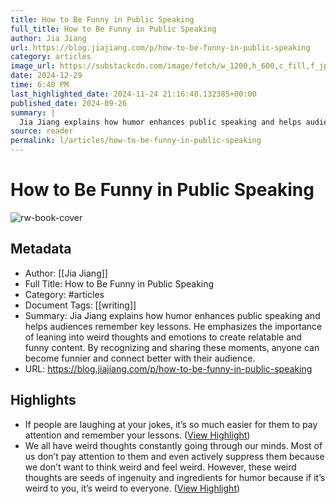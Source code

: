 ```yaml
---
title: How to Be Funny in Public Speaking
full_title: How to Be Funny in Public Speaking
author: Jia Jiang
url: https://blog.jiajiang.com/p/how-to-be-funny-in-public-speaking
category: articles
image_url: https://substackcdn.com/image/fetch/w_1200,h_600,c_fill,f_jpg,q_auto:good,fl_progressive:steep,g_auto/https%3A%2F%2Fsubstack-post-media.s3.amazonaws.com%2Fpublic%2Fimages%2F459545a2-aa0d-4b03-82fe-325c3179d63a_1920x1080.png
date: 2024-12-29
time: 6:40 PM
last_highlighted_date: 2024-11-24 21:16:48.132385+00:00
published_date: 2024-09-26
summary: |
  Jia Jiang explains how humor enhances public speaking and helps audiences remember key lessons. He emphasizes the importance of leaning into weird thoughts and emotions to create relatable and funny content. By recognizing and sharing these moments, anyone can become funnier and connect better with their audience.
source: reader
permalink: l/articles/how-to-be-funny-in-public-speaking
---
```

# How to Be Funny in Public Speaking

![rw-book-cover](https://substackcdn.com/image/fetch/w_1200,h_600,c_fill,f_jpg,q_auto:good,fl_progressive:steep,g_auto/https%3A%2F%2Fsubstack-post-media.s3.amazonaws.com%2Fpublic%2Fimages%2F459545a2-aa0d-4b03-82fe-325c3179d63a_1920x1080.png)

## Metadata
- Author: [[Jia Jiang]]
- Full Title: How to Be Funny in Public Speaking
- Category: #articles
- Document Tags: [[writing]] 
- Summary: Jia Jiang explains how humor enhances public speaking and helps audiences remember key lessons. He emphasizes the importance of leaning into weird thoughts and emotions to create relatable and funny content. By recognizing and sharing these moments, anyone can become funnier and connect better with their audience.
- URL: https://blog.jiajiang.com/p/how-to-be-funny-in-public-speaking

## Highlights
- If people are laughing at your jokes, it’s so much easier for them to pay attention and remember your lessons. ([View Highlight](https://read.readwise.io/read/01jdg0c6052gstw0nvcjr8ve62))
- We all have weird thoughts constantly going through our minds. Most of us don’t pay attention to them and even actively suppress them because we don’t want to think weird and feel weird.
  However, these weird thoughts are seeds of ingenuity and ingredients for humor because if it’s weird to you, it’s weird to everyone. ([View Highlight](https://read.readwise.io/read/01jdg0hh8kn5fhw1g10k6wk3xy))


